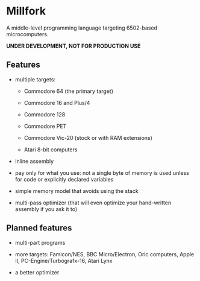 # Millfork

A middle-level programming language targeting 6502-based microcomputers.

**UNDER DEVELOPMENT, NOT FOR PRODUCTION USE**

## Features

* multiple targets:

    * Commodore 64 (the primary target)
    
    * Commodore 16 and Plus/4
    
    * Commodore 128
    
    * Commodore PET
    
    * Commodore Vic-20 (stock or with RAM extensions)
    
    * Atari 8-bit computers

* inline assembly

* pay only for what you use: not a single byte of memory is used unless for code or explicitly declared variables

* simple memory model that avoids using the stack

* multi-pass optimizer (that will even optimize your hand-written assembly if you ask it to)

## Planned features

* multi-part programs

* more targets: Famicon/NES, BBC Micro/Electron, Oric computers, Apple II, PC-Engine/Turbografx-16, Atari Lynx

* a better optimizer